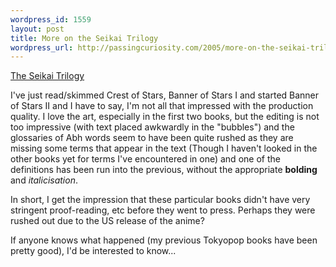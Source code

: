 ```yaml
--- 
wordpress_id: 1559
layout: post
title: More on the Seikai Trilogy
wordpress_url: http://passingcuriosity.com/2005/more-on-the-seikai-trilogy/
---
```

<a href="http://shopcdsbooks.com/Merchant2/merchant.mvc?&Store_Code=TKP&Screen=CTGY&Category_Code=SRCRE">The Seikai Trilogy</a>

I've just read/skimmed Crest of Stars, Banner of Stars I and started Banner of Stars II and I have to say, I'm not all that impressed with the production quality. I love the art, especially in the first two books, but the editing is not too impressive (with text placed awkwardly in the "bubbles") and the glossaries of Abh words seem to have been quite rushed as they are missing some terms that appear in the text (Though I haven't looked in the other books yet for terms I've encountered in one) and one of the definitions has been run into the previous, without the appropriate <span style="font-weight:bold;">bolding</span> and <span style="font-style: italic;">italicisation</span>.

In short, I get the impression that these particular books didn't have very stringent proof-reading, etc before they went to press. Perhaps they were rushed out due to the US release of the anime?

If anyone knows what happened (my previous Tokyopop books have been pretty good), I'd be interested to know...
